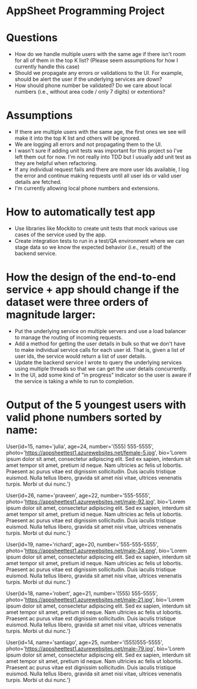 # AppSheet Programming Project

# Questions
- How do we handle multiple users with the same age if there isn't room for all of them in the top K list? (Please seem assumptions for how I currently handle this case)
- Should we propagate any errors or validations to the UI. For example, should be alert the user if the underlying services are down?
- How should phone number be validated? Do we care about local numbers (i.e., without area code / only 7 digits) or extentions?

# Assumptions
- If there are multiple users with the same age, the first ones we see will make it into the top K list and others will be ignored.
- We are logging all errors and not propagating them to the UI.
- I wasn't sure if adding unit tests was important for this project so I've left them out for now. I'm not really into TDD but I usually add unit test as they are helpful when refactoring.
- If any individual request fails and there are more user Ids available, I log the error and continue making requests until all user ids or valid user details are fetched.
- I'm currently allowing local phone numbers and extensions.

# How to automatically test app
- Use libraries like Mockito to create unit tests that mock various use cases of the service used by the app.
- Create integration tests to run in a test/QA environment where we can stage data so we know the expected behavior (i.e., result) of the backend service.

# How the design of the end-to-end service + app should change if the dataset were three orders of magnitude larger:
- Put the underlying service on multiple servers and use a load balancer to manage the routing of incoming requests.
- Add a method for getting the user details in bulk so that we don't have to make individual service calls for each user id. That is, given a list of user ids, the service would return a list of user details.
- Update the backend service I wrote to query the underlying services using multiple threads so that we can get the user details concurrently.
- In the UI, add some kind of "in progress" indicator so the user is aware if the service is taking a while to run to completion.

# Output of the 5 youngest users with valid phone numbers sorted by name: 

User{id=15, name='julia', age=24, number='(555) 555-5555', photo='https://appsheettest1.azurewebsites.net/female-5.jpg', bio='Lorem ipsum dolor sit amet, consectetur adipiscing elit. Sed ex sapien, interdum sit amet tempor sit amet, pretium id neque. Nam ultricies ac felis ut lobortis. Praesent ac purus vitae est dignissim sollicitudin. Duis iaculis tristique euismod. Nulla tellus libero, gravida sit amet nisi vitae, ultrices venenatis turpis. Morbi ut dui nunc.'}

User{id=26, name='praveen', age=22, number='555-5555', photo='https://appsheettest1.azurewebsites.net/male-92.jpg', bio='Lorem ipsum dolor sit amet, consectetur adipiscing elit. Sed ex sapien, interdum sit amet tempor sit amet, pretium id neque. Nam ultricies ac felis ut lobortis. Praesent ac purus vitae est dignissim sollicitudin. Duis iaculis tristique euismod. Nulla tellus libero, gravida sit amet nisi vitae, ultrices venenatis turpis. Morbi ut dui nunc.'}

User{id=19, name='richard', age=20, number='555-555-5555', photo='https://appsheettest1.azurewebsites.net/male-24.png', bio='Lorem ipsum dolor sit amet, consectetur adipiscing elit. Sed ex sapien, interdum sit amet tempor sit amet, pretium id neque. Nam ultricies ac felis ut lobortis. Praesent ac purus vitae est dignissim sollicitudin. Duis iaculis tristique euismod. Nulla tellus libero, gravida sit amet nisi vitae, ultrices venenatis turpis. Morbi ut dui nunc.'}

User{id=18, name='robert', age=21, number='(555) 555-5555', photo='https://appsheettest1.azurewebsites.net/male-21.jpg', bio='Lorem ipsum dolor sit amet, consectetur adipiscing elit. Sed ex sapien, interdum sit amet tempor sit amet, pretium id neque. Nam ultricies ac felis ut lobortis. Praesent ac purus vitae est dignissim sollicitudin. Duis iaculis tristique euismod. Nulla tellus libero, gravida sit amet nisi vitae, ultrices venenatis turpis. Morbi ut dui nunc.'}

User{id=14, name='santiago', age=25, number='(555)555-5555', photo='https://appsheettest1.azurewebsites.net/male-79.jpg', bio='Lorem ipsum dolor sit amet, consectetur adipiscing elit. Sed ex sapien, interdum sit amet tempor sit amet, pretium id neque. Nam ultricies ac felis ut lobortis. Praesent ac purus vitae est dignissim sollicitudin. Duis iaculis tristique euismod. Nulla tellus libero, gravida sit amet nisi vitae, ultrices venenatis turpis. Morbi ut dui nunc.'}
